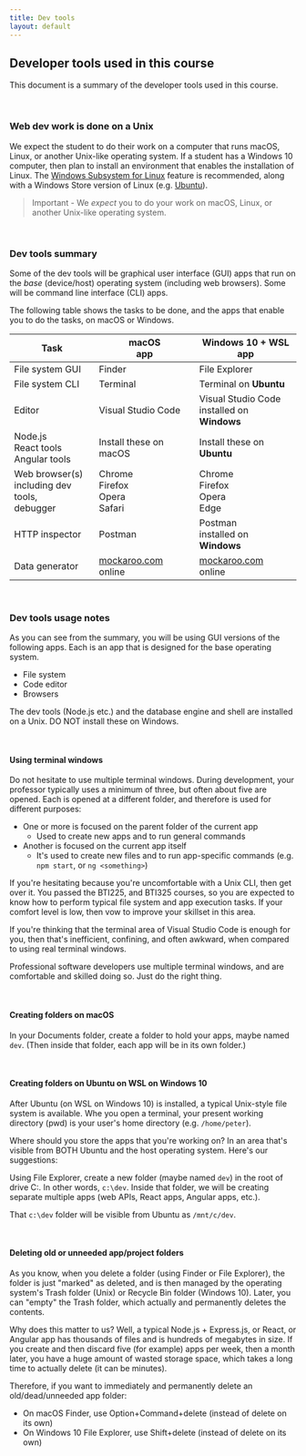 ```yaml
---
title: Dev tools
layout: default
---
```


## Developer tools used in this course

This document is a summary of the developer tools used in this course. 

<br>

### Web dev work is done on a Unix

We expect the student to do their work on a computer that runs macOS, Linux, or another Unix-like operating system. If a student has a Windows 10 computer, then plan to install an environment that enables the installation of Linux. The [Windows Subsystem for Linux](https://docs.microsoft.com/en-us/windows/wsl/install-win10) feature is recommended, along with a Windows Store version of Linux (e.g. [Ubuntu](https://www.microsoft.com/en-ca/p/ubuntu-1804-lts/9n9tngvndl3q?rtc=1&activetab=pivot:overviewtab)). 

> Important - We *expect* you to do your work on macOS, Linux, or another Unix-like operating system. 

<br>

### Dev tools summary

Some of the dev tools will be graphical user interface (GUI) apps that run on the *base* (device/host) operating system (including web browsers). Some will be command line interface (CLI) apps. 

The following table shows the tasks to be done, and the apps that enable you to do the tasks, on macOS or Windows. 

Task | macOS<br>app | Windows 10 + WSL<br>app
--- | --- | ---
File system GUI | Finder | File Explorer
File system CLI | Terminal | Terminal on **Ubuntu**
Editor | Visual Studio Code | Visual Studio Code<br>installed on **Windows**
Node.js<br>React tools<br>Angular tools | Install these on macOS | Install these on **Ubuntu**
Web browser(s)<br>including dev tools,<br>debugger | Chrome<br>Firefox<br>Opera<br>Safari | Chrome<br>Firefox<br>Opera<br>Edge 
HTTP inspector | Postman | Postman<br>installed on **Windows**
Data generator | [mockaroo.com](https://mockaroo.com)<br>online | [mockaroo.com](https://mockaroo.com)<br>online

<br>

### Dev tools usage notes

As you can see from the summary, you will be using GUI versions of the following apps. Each is an app that is designed for the base operating system. 

* File system 
* Code editor
* Browsers

The dev tools (Node.js etc.) and the database engine and shell are installed on a Unix. DO NOT install these on Windows. 

<br>

#### Using terminal windows

Do not hesitate to use multiple terminal windows. During development, your professor typically uses a minimum of three, but often about five are opened. Each is opened at a different folder, and therefore is used for different purposes:

* One or more is focused on the parent folder of the current app
  * Used to create new apps and to run general commands
* Another is focused on the current app itself
  * It's used to create new files and to run app-specific commands (e.g. `npm start`, or `ng <something>`)

If you're hesitating because you're uncomfortable with a Unix CLI, then get over it. You passed the BTI225, and BTI325 courses, so you are expected to know how to perform typical file system and app execution tasks. If your comfort level is low, then vow to improve your skillset in this area. 

If you're thinking that the terminal area of Visual Studio Code is enough for you, then that's inefficient, confining, and often awkward, when compared to using real terminal windows. 

Professional software developers use multiple terminal windows, and are comfortable and skilled doing so. Just do the right thing. 

<br>

#### Creating folders on macOS

In your Documents folder, create a folder to hold your apps, maybe named `dev`. (Then inside that folder, each app will be in its own folder.)

<br>

#### Creating folders on Ubuntu on WSL on Windows 10

After Ubuntu (on WSL on Windows 10) is installed, a typical Unix-style file system is available. Whe you open a terminal, your present working directory (pwd) is your user's home directory (e.g. `/home/peter`). 

Where should you store the apps that you're working on? In an area that's visible from BOTH Ubuntu and the host operating system. Here's our suggestions:

Using File Explorer, create a new folder (maybe named `dev`) in the root of drive C:. In other words, `c:\dev`. Inside that folder, we will be creating separate multiple apps (web APIs, React apps, Angular apps, etc.). 

That `c:\dev` folder will be visible from Ubuntu as `/mnt/c/dev`. 

<br>

#### Deleting old or unneeded app/project folders 

As you know, when you delete a folder (using Finder or File Explorer), the folder is just "marked" as deleted, and is then managed by the operating system's Trash folder (Unix) or Recycle Bin folder (Windows 10). Later, you can "empty" the Trash folder, which actually and permanently deletes the contents. 

Why does this matter to us? Well, a typical Node.js + Express.js, or React, or Angular app has thousands of files and is hundreds of megabytes in size. If you create and then discard five (for example) apps per week, then a month later, you have a huge amount of wasted storage space, which takes a long time to actually delete (it can be minutes). 

Therefore, if you want to immediately and permanently delete an old/dead/unneeded app folder:

* On macOS Finder, use Option+Command+delete (instead of delete on its own)
* On Windows 10 File Explorer, use Shift+delete (instead of delete on its own)

<br>
